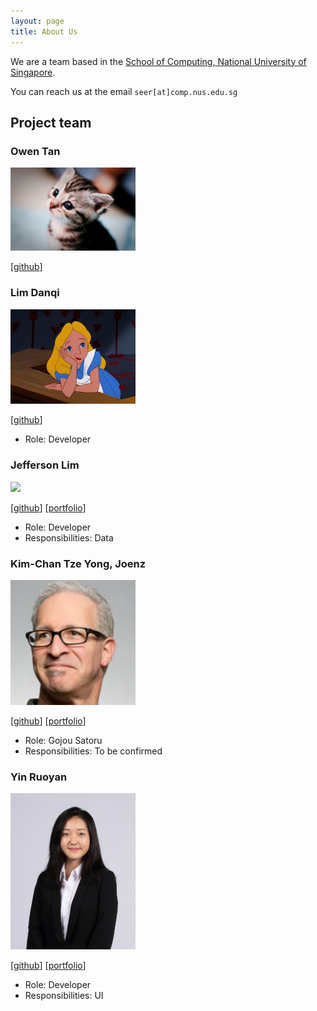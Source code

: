 ```yaml
---
layout: page
title: About Us
---
```


We are a team based in the [School of Computing, National University of Singapore](http://www.comp.nus.edu.sg).

You can reach us at the email `seer[at]comp.nus.edu.sg`

## Project team

### Owen Tan

<img src="images/owentan.png" width="200px">

[[github](https://github.com/mslevis)]

### Lim Danqi

<img src="images/limdanqi.jpg" width="200px">

[[github](https://github.com/limdanqi)]

* Role: Developer

### Jefferson Lim

<img src="images/johndoe.png" width="200px">

[[github](http://github.com/qreoct)] [[portfolio](team/johndoe.md)]

* Role: Developer
* Responsibilities: Data

### Kim-Chan Tze Yong, Joenz

<img src="images/joenz.png" width="200px">

[[github](http://github.com/joenzkimchan)]
[[portfolio](null)]

* Role: Gojou Satoru
* Responsibilities: To be confirmed 

### Yin Ruoyan 

<img src="images/ruoyan.png" width="200px">

[[github](http://github.com/ruoyann)]
[[portfolio](team/johndoe.md)]

* Role: Developer
* Responsibilities: UI
